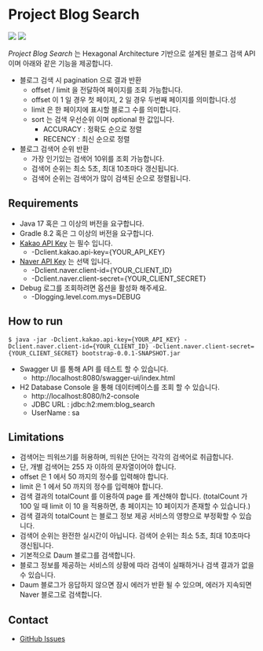 # Project Blog Search

<a href="https://github.com/mystria/project-blog-search"><img src="https://img.shields.io/github/stars/mystria/project-blog-search.svg?style=social" /></a>
<a href="https://github.com/mystria/project-blog-search/pulse"><img src="https://img.shields.io/github/commit-activity/m/mystria/project-blog-search.svg?label=commits" /></a>

_Project Blog Search_ 는 Hexagonal Architecture 기반으로 설계된 블로그 검색 API 이며 아래와 같은 기능을 제공합니다.  

- 블로그 검색 시 pagination 으로 결과 반환
  - offset / limit 을 전달하여 페이지를 조회 가능합니다.
  - offset 이 1 일 경우 첫 페이지, 2 일 경우 두번째 페이지를 의미합니다.성
  - limit 은 한 페이지에 표시할 블로그 수를 의미합니다.
  - sort 는 검색 우선순위 이며 optional 한 값입니다.
    - ACCURACY : 정확도 순으로 정렬
    - RECENCY : 최신 순으로 정렬
- 블로그 검색어 순위 반환
  - 가장 인기있는 검색어 10위를 조회 가능합니다.
  - 검색어 순위는 최소 5초, 최대 10초마다 갱신됩니다.
  - 검색어 순위는 검색어가 많이 검색된 순으로 정렬됩니다.

## Requirements

- Java 17 혹은 그 이상의 버전을 요구합니다.
- Gradle 8.2 혹은 그 이상의 버전을 요구합니다.
- [Kakao API Key](https://developers.kakao.com/) 는 필수 입니다.
  - -Dclient.kakao.api-key={YOUR_API_KEY}
- [Naver API Key](https://developers.naver.com/main/) 는 선택 입니다.
  - -Dclient.naver.client-id={YOUR_CLIENT_ID}
  - -Dclient.naver.client-secret={YOUR_CLIENT_SECRET}
- Debug 로그를 조회하려면 옵션을 활성화 해주세요.
  - -Dlogging.level.com.mys=DEBUG

## How to run

    $ java -jar -Dclient.kakao.api-key={YOUR_API_KEY} -Dclient.naver.client-id={YOUR_CLIENT_ID} -Dclient.naver.client-secret={YOUR_CLIENT_SECRET} bootstrap-0.0.1-SNAPSHOT.jar

- Swagger UI 를 통해 API 를 테스트 할 수 있습니다.
  - http://localhost:8080/swagger-ui/index.html
- H2 Database Console 을 통해 데이터베이스를 조회 할 수 있습니다.
  - http://localhost:8080/h2-console
  - JDBC URL : jdbc:h2:mem:blog_search
  - UserName : sa

## Limitations

- 검색어는 띄워쓰기를 허용하며, 띄워쓴 단어는 각각의 검색어로 취급합니다.
- 단, 개별 검색어는 255 자 이하의 문자열이어야 합니다.
- offset 은 1 에서 50 까지의 정수를 입력해야 합니다.
- limit 은 1 에서 50 까지의 정수를 입력해야 합니다.
- 검색 결과의 totalCount 를 이용하여 page 를 계산해야 합니다. (totalCount 가 100 일 때 limit 이 10 을 적용하면, 총 페이지는 10 페이지가 존재할 수 있습니다.)
- 검색 결과의 totalCount 는 블로그 정보 제공 서비스의 영향으로 부정확할 수 있습니다.
- 검색어 순위는 완전한 실시간이 아닙니다. 검색어 순위는 최소 5초, 최대 10초마다 갱신됩니다.
- 기본적으로 Daum 블로그를 검색합니다.
- 블로그 정보를 제공하는 서비스의 상황에 따라 검색이 실패하거나 검색 결과가 없을 수 있습니다.
- Daum 블로그가 응답하지 않으면 잠시 에러가 반환 될 수 있으며, 에러가 지속되면 Naver 블로그로 검색합니다.

## Contact

- [GitHub Issues](https://github.com/mystria/project-blog-search/issues)
